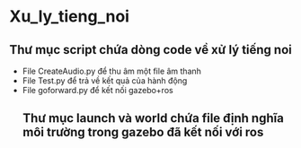 # Xu_ly_tieng_noi
## Thư mục script chứa dòng code về xử lý tiếng noi
 <ul>
 <li>File CreateAudio.py để thu âm một file âm thanh
 <li>File Test.py để trả về kết quả của hành động
 <li>File goforward.py để kết nối gazebo+ros 
 
## Thư mục launch và world chứa file định nghĩa môi trường trong gazebo đã kết nối với ros

   
